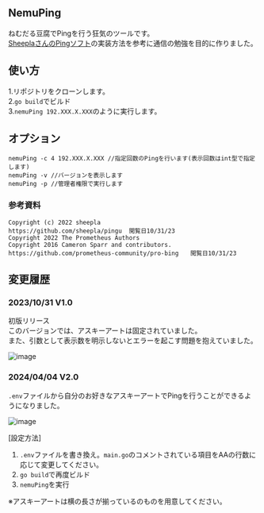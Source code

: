 ## NemuPing
ねむだる豆腐でPingを行う狂気のツールです。  
[SheeplaさんのPingソフト](https://github.com/sheepla/pingu)の実装方法を参考に通信の勉強を目的に作りました。

## 使い方
1.リポジトリをクローンします。  
2.`go build`でビルド  
3.`nemuPing 192.XXX.X.XXX`のように実行します。  

## オプション
```shell
nemuPing -c 4 192.XXX.X.XXX //指定回数のPingを行います(表示回数はint型で指定します)  
nemuPing -v //バージョンを表示します
nemuPing -p //管理者権限で実行します
```

### 参考資料
```
Copyright (c) 2022 sheepla
https://github.com/sheepla/pingu  閲覧日10/31/23
Copyright 2022 The Prometheus Authors
Copyright 2016 Cameron Sparr and contributors.
https://github.com/prometheus-community/pro-bing　　閲覧日10/31/23 
```

## 変更履歴

### 2023/10/31 V1.0
初版リリース  
このバージョンでは、アスキーアートは固定されていました。  
また、引数として表示数を明示しないとエラーを起こす問題を抱えていました。  

![image](https://github.com/CAT5NEKO/nemuping/assets/111590457/f7724159-3ee5-41ad-96d9-2bb1e217240b)


### 2024/04/04 V2.0
`.env`ファイルから自分のお好きなアスキーアートでPingを行うことができるようになりました。

![image](https://github.com/CAT5NEKO/nemuping/assets/111590457/d98df370-119e-4735-820c-48c2286081ff)


[設定方法]

1. `.env`ファイルを書き換え。`main.go`のコメントされている項目をAAの行数に応じて変更してください。
2. `go build`で再度ビルド
3. `nemuPing`を実行

※アスキーアートは横の長さが揃っているのものを用意してください。
